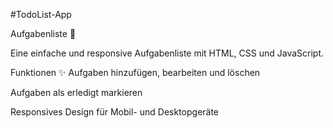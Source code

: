 #TodoList-App

Aufgabenliste 📝

Eine einfache und responsive Aufgabenliste mit HTML, CSS und JavaScript.

Funktionen ✨
Aufgaben hinzufügen, bearbeiten und löschen

Aufgaben als erledigt markieren

Responsives Design für Mobil- und Desktopgeräte

